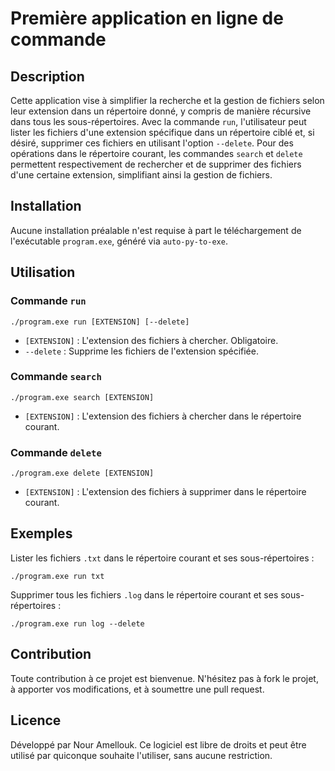 # Première application en ligne de commande

## Description

Cette application vise à simplifier la recherche et la gestion de fichiers selon leur extension dans un répertoire donné, y compris de manière récursive dans tous les sous-répertoires. Avec la commande `run`, l'utilisateur peut lister les fichiers d'une extension spécifique dans un répertoire ciblé et, si désiré, supprimer ces fichiers en utilisant l'option `--delete`. Pour des opérations dans le répertoire courant, les commandes `search` et `delete` permettent respectivement de rechercher et de supprimer des fichiers d'une certaine extension, simplifiant ainsi la gestion de fichiers.

## Installation

Aucune installation préalable n'est requise à part le téléchargement de l'exécutable `program.exe`, généré via `auto-py-to-exe`.

## Utilisation

### Commande `run`

```
./program.exe run [EXTENSION] [--delete]
```

- `[EXTENSION]` : L'extension des fichiers à chercher. Obligatoire.
- `--delete` : Supprime les fichiers de l'extension spécifiée.

### Commande `search`

```
./program.exe search [EXTENSION]
```

- `[EXTENSION]` : L'extension des fichiers à chercher dans le répertoire courant.

### Commande `delete`

```
./program.exe delete [EXTENSION]
```

- `[EXTENSION]` : L'extension des fichiers à supprimer dans le répertoire courant.

## Exemples

Lister les fichiers `.txt` dans le répertoire courant et ses sous-répertoires :

```
./program.exe run txt
```

Supprimer tous les fichiers `.log` dans le répertoire courant et ses sous-répertoires :

```
./program.exe run log --delete
```

## Contribution

Toute contribution à ce projet est bienvenue. N'hésitez pas à fork le projet, à apporter vos modifications, et à soumettre une pull request.

## Licence

Développé par Nour Amellouk. Ce logiciel est libre de droits et peut être utilisé par quiconque souhaite l'utiliser, sans aucune restriction.
